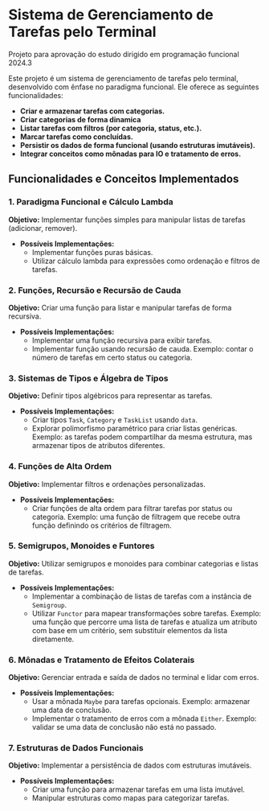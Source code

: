 # Sistema de Gerenciamento de Tarefas pelo Terminal
Projeto para aprovação do estudo dirigido em programação funcional 2024.3

Este projeto é um sistema de gerenciamento de tarefas pelo terminal, desenvolvido com ênfase no paradigma funcional. Ele oferece as seguintes funcionalidades:

- **Criar e armazenar tarefas com categorias.**
- **Criar categorias de forma dinamica**
- **Listar tarefas com filtros (por categoria, status, etc.).**
- **Marcar tarefas como concluídas.**
- **Persistir os dados de forma funcional (usando estruturas imutáveis).**
- **Integrar conceitos como mônadas para IO e tratamento de erros.**

## Funcionalidades e Conceitos Implementados

### 1. Paradigma Funcional e Cálculo Lambda
**Objetivo:** Implementar funções simples para manipular listas de tarefas (adicionar, remover).

- **Possíveis Implementações:**
  - Implementar funções puras básicas.
  - Utilizar cálculo lambda para expressões como ordenação e filtros de tarefas.

### 2. Funções, Recursão e Recursão de Cauda
**Objetivo:** Criar uma função para listar e manipular tarefas de forma recursiva.

- **Possíveis Implementações:**
  - Implementar uma função recursiva para exibir tarefas.
  - Implementar função usando recursão de cauda. Exemplo: contar o número de tarefas em certo status ou categoria.

### 3. Sistemas de Tipos e Álgebra de Tipos
**Objetivo:** Definir tipos algébricos para representar as tarefas.

- **Possíveis Implementações:**
  - Criar tipos `Task`, `Category` e `TaskList` usando `data`.
  - Explorar polimorfismo paramétrico para criar listas genéricas. Exemplo: as tarefas podem compartilhar da mesma estrutura, mas armazenar tipos de atributos diferentes.

### 4. Funções de Alta Ordem
**Objetivo:** Implementar filtros e ordenações personalizadas.

- **Possíveis Implementações:**
  - Criar funções de alta ordem para filtrar tarefas por status ou categoria. Exemplo: uma função de filtragem que recebe outra função definindo os critérios de filtragem.

### 5. Semigrupos, Monoides e Funtores
**Objetivo:** Utilizar semigrupos e monoides para combinar categorias e listas de tarefas.

- **Possíveis Implementações:**
  - Implementar a combinação de listas de tarefas com a instância de `Semigroup`.
  - Utilizar `Functor` para mapear transformações sobre tarefas. Exemplo: uma função que percorre uma lista de tarefas e atualiza um atributo com base em um critério, sem substituir elementos da lista diretamente.

### 6. Mônadas e Tratamento de Efeitos Colaterais
**Objetivo:** Gerenciar entrada e saída de dados no terminal e lidar com erros.

- **Possíveis Implementações:**
  - Usar a mônada `Maybe` para tarefas opcionais. Exemplo: armazenar uma data de conclusão.
  - Implementar o tratamento de erros com a mônada `Either`. Exemplo: validar se uma data de conclusão não está no passado.

### 7. Estruturas de Dados Funcionais
**Objetivo:** Implementar a persistência de dados com estruturas imutáveis.

- **Possíveis Implementações:**
  - Criar uma função para armazenar tarefas em uma lista imutável.
  - Manipular estruturas como mapas para categorizar tarefas.
